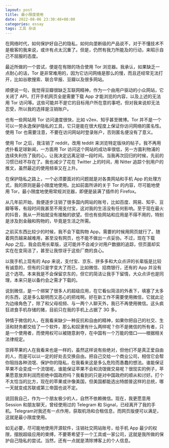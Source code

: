 ```yaml
---
layout: post
title: 最小限度使用
date: 2022-08-06 23:30:48+08:00
categories: essay
tags: 工具 杂谈
---
```


在网络时代，如何保护好自己的隐私，如何向垄断级的产品说不，对于不懂技术不是极客的我来说，或许有点太沉重了。但是，仍然有我力所能及的行动，来昭示自己不屈服的态度。

最近所做的一个尝试，便是在有限的场合使用 Tor 浏览器。我承认，如果缺乏一点耐心的话，Tor 是非常难用的，因为它访问网络是那么的慢，而且还经常无法打开，比如谷歌搜索、联合早报、豆瓣以及很多网站。

顺便说一句，我觉得豆瓣很缺乏互联网精神，作为一个由用户驱动的小众网站，它关闭了 API，打开手机网页全是需要下载 App 才能浏览的内容，以及上述的无法用 Tor 访问等。这些可能并不是它的目标用户所在意的事吧，但对我来说却无法忍受，所以我的选择是注销账户。

也有一些网站用 Tor 访问速度很快，比如 v2ex、知乎甚至微博。Tor 并不是一个可以一劳永逸保护隐私的工具，它只是能在很大程度上保证你访问网络的匿名性。使用 Tor 也需要注意，不要在访问网站时登录账户，否则匿名便没有了意义。

使用 Tor 之后，我注销了 reddit，改用 teddit 来浏览特定版块的帖子。我不再用虎扑看足球新闻，一方面用 Tor 访问这个网站的成功率很低，另一方面利物浦的连续失利伤了我的心，让我决定远离足球一段时间。当我再次回归的时候，先前的习惯已经不存在了。我也减少了花在 Twitter 上的时间，用 Nitter 追踪个别用户的推文，虽然最近的使用频率又在上升。

在保护隐私之路上，一个必须要面对的问题就是对各类网站和手机 App 的处理方式，我的原则是最小限度地使用。比如前面所讲的关于 Tor 的内容，尽可能地使用 Tor，最小限度地使用常规浏览器，即便是装满了插件的 Firefox。

从几年前开始，我便逐步注销了很多国内网站的账号，比如百度、网易、知乎、豆瓣等等，有段时间我甚至不用支付宝，这对我的生活没有任何影响。至于现在最火的抖音，我从一开始就没有接触的欲望。但也有些网站和应用是不得不用的，特别是涉及到金融和购物的，毕竟是生活之所需。

之前买东西比较少的时候，我不会下载购物 App，需要的时候用网页就行了。随着网页越来越难用，甚至没有网页，也不能不做出一点妥协。不过，现在下载 App 之后，我会启用长辈版，这可能并不会减少对用户数据的追踪，但页面却实实在在变简洁了，甚至让我惊讶于这些厂商的良心。

以我手机上现有的 App 来说，支付宝、京东、拼多多和大众点评的长辈版是比较有诚意的，但有的只是字变大了而已，比如微信、招商银行，还有的 App 并没有这个选项。本来我是不会保留京东的，但它的简洁让我手下留情，大众点评也是同理，本来只是以备约会之需才下载的。

说到微信，是一个绑架了很多人的超级应用，在它看似简洁的外表下，填塞了太多的东西，这是多么聪明而又恶心的把戏啊。好在新工作不需要使用微信，它就此沦为边缘角色了，除了和父母视频、与一两个人聊天外，我已不再使用微信。这头疯狂进食手机存储的猪，目前只在我的手机上占据了 3G 多。

钟情于微信的人，在我看来缺少一种反抗和自由的精神，如果你把自己的社交、生活和财务都交给了一个软件，那么和奴隶有什么两样呢？你不是微信的所有者，只是一个使用者，而使用权可以被随意剥夺，在中国有一个万能的借口——根据相关法律规定。

崇拜苹果的人在我看来也是一样的，虽然这样说有些绝对，但他们不是真正爱自由的人，而是可以以一定的好处去交换自由。把自己交给一个商业公司，相信它会帮你阻挡各种流氓、保护你的隐私，在我看来这是多么危险而愚蠢的想法。谁能保证苹果不会变成一个流氓呢，谁能保证苹果不会和流氓做交易呢？很现实的例子，苹果愿意放弃利润而拒绝中国政府吗？我看到的只是对中国政府的顺从和讨好。打个不太恰当的比方，现在的苹果或许像美国，但美国都能选出特朗普这样的总统，哪一天就变成苏联或第三帝国也说不定。

说回我自己，作为一个朋友极少的人，自然不依赖微信。现在，我更愿意用 Session 和朋友聊天，曾经使用过的 Telegram 和 Signal，已经离开了我的手机。Telegram对我还有一点作用，获取机场和合租信息，而网页版便可以满足，这就是最小限度使用。

如无必要，尽可能地使用开源软件，注销社交网站账号，给手机 App 最少的权限，摆脱超级应用的束缚，不要寄希望于一个工具或一家公司，这就是我所做的保护自己隐私的尝试。当然，还有一点就是清除博客上的个人信息。
